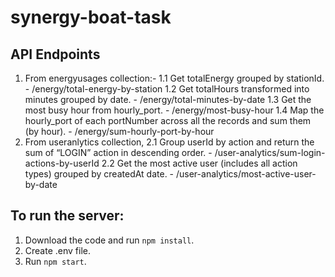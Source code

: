 # synergy-boat-task

## API Endpoints
1. From energyusages collection:-
	1.1 Get totalEnergy grouped by stationId. - /energy/total-energy-by-station
	1.2 Get totalHours transformed into minutes grouped by date. - /energy/total-minutes-by-date
	1.3 Get the most busy hour from hourly_port. - /energy/most-busy-hour
	1.4 Map the hourly_port of each portNumber across all the records and sum them (by hour). - /energy/sum-hourly-port-by-hour
2. From useranlytics collection,
	2.1 Group userId by action and return the sum of “LOGIN” action in descending order. - /user-analytics/sum-login-actions-by-userId
	2.2 Get the most active user (includes all action types) grouped by createdAt date. - /user-analytics/most-active-user-by-date

## To run the server:
1. Download the code and run `npm install`.
2. Create .env file.
3. Run `npm start`.
